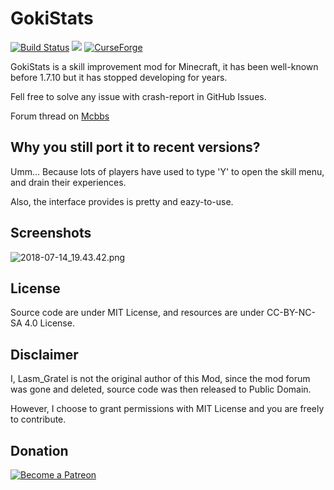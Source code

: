 # GokiStats

[![Build Status](https://travis-ci.org/InfinityStudio/GokiStats.svg?branch=master)](https://travis-ci.org/InfinityStudio/GokiStats)
![](https://img.shields.io/github/downloads/InfinityStudio/GokiStats/total.svg)
[![CurseForge](http://cf.way2muchnoise.eu/298141.svg)](https://minecraft.curseforge.com/projects/gokistats)

GokiStats is a skill improvement mod for Minecraft, it has been well-known before 1.7.10 but it has stopped developing for years.

Fell free to solve any issue with crash-report in GitHub Issues.

Forum thread on [Mcbbs](http://www.mcbbs.net/thread-805910-1-1.html)

## Why you still port it to recent versions?

Umm... Because lots of players have used to type 'Y' to open the skill menu, and drain their experiences.

Also, the interface provides is pretty and eazy-to-use.

## Screenshots

![2018-07-14_19.43.42.png](https://i.loli.net/2018/07/14/5b49e762d2305.png)

## License

Source code are under MIT License, and resources are under CC-BY-NC-SA 4.0 License.

## Disclaimer

I, Lasm_Gratel is not the original author of this Mod, since the mod forum was gone and deleted, source code was then released to Public Domain.

However, I choose to grant permissions with MIT License and you are freely to contribute.

## Donation

[![Become a Patreon](https://c5.patreon.com/external/logo/become_a_patron_button.png)](https://www.patreon.com/bePatron?u=10845019)
